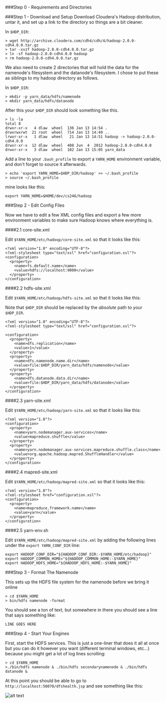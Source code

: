 ###Step 0 - Requirements and Directories


###Step 1 - Download and Setup
Download Cloudera's Hadoop distribution, untar it, and set up a link to the directory so things are a bit cleaner.

In `$HDP_DIR`:

```
> wget http://archive.cloudera.com/cdh4/cdh/4/hadoop-2.0.0-cdh4.0.0.tar.gz
> tar -xvzf hadoop-2.0.0-cdh4.0.0.tar.gz
> ln -sf hadoop-2.0.0-cdh4.0.0 hadoop
> rm hadoop-2.0.0-cdh4.0.0.tar.gz
```
We also need to create 2 directories that will hold the data for the namenode's filesystem and the datanode's filesystem. I chose to put these as siblings to my hadoop directory as follows.

In `$HDP_DIR`:

```
> mkdir -p yarn_data/hdfs/namenode
> mkdir yarn_data/hdfs/datanode
```

After this your `$HDP_DIR` should look something like this.

```
> ls -la
total 8
drwxr-xr-x   4 dlaw  wheel  136 Jan 13 14:54 .
drwxrwxrwt  21 root  wheel  714 Jan 13 14:49 ..
lrwxr-xr-x   1 dlaw  wheel   21 Jan 13 14:51 hadoop -> hadoop-2.0.0-cdh4.0.0
drwxr-xr-x  12 dlaw  wheel  408 Jun  4  2012 hadoop-2.0.0-cdh4.0.0
drwxr-xr-x   3 dlaw  wheel  102 Jan 13 15:05 yarn_data
```
Add a line to your `.bash_profile` to export a `YARN_HOME` environment variable, and don't forget to source it afterwards.

```
> echo 'export YARN_HOME=$HDP_DIR/hadoop' >> ~/.bash_profile
> source ~/.bash_profile
```

mine looks like this:

```
export YARN_HOME=$HOME/dev/cs246/hadoop
```

###Step 2 - Edit Config Files

Now we have to edit a few XML config files and export a few more environment variables to make sure Hadoop knows where everything is.

####2.1 core-site.xml

Edit `$YARN_HOME/etc/hadoop/core-site.xml` so that it looks like this:

```
<?xml version="1.0" encoding="UTF-8"?>
<?xml-stylesheet type="text/xsl" href="configuration.xsl"?>
<configuration>
  <property>
    <name>fs.default.name</name>
    <value>hdfs://localhost:9000</value>
  </property>
</configuration>
```

####2.2 hdfs-site.xml

Edit `$YARN_HOME/etc/hadoop/hdfs-site.xml` so that it looks like this:

Note that `$HDP_DIR` should be replaced by the *absolute* path to your `$HDP_DIR`.

```
<?xml version="1.0" encoding="UTF-8"?>
<?xml-stylesheet type="text/xsl" href="configuration.xsl"?>

<configuration>
  <property>
    <name>dfs.replication</name>
    <value>1</value>
  </property>
  <property>
    <name>dfs.namenode.name.dir</name>
    <value>file:$HDP_DIR/yarn_data/hdfs/namenode</value>
  </property>
  <property>
    <name>dfs.datanode.data.dir</name>
    <value>file:$HDP_DIR/yarn_data/hdfs/datanode</value>
  </property>
</configuration>
```

####2.3 yarn-site.xml

Edit `$YARN_HOME/etc/hadoop/yarn-site.xml` so that it looks like this:

```
<?xml version="1.0"?>
<configuration>
  <property>
    <name>yarn.nodemanager.aux-services</name>
    <value>mapreduce.shuffle</value>
  </property>
  <property>
    <name>yarn.nodemanager.aux-services.mapreduce.shuffle.class</name>
    <value>org.apache.hadoop.mapred.ShuffleHandler</value>
  </property>
</configuration>
```
####2.4 mapred-site.xml

Edit `$YARN_HOME/etc/hadoop/mapred-site.xml` so that it looks like this:

```
<?xml version="1.0"?>
<?xml-stylesheet href="configuration.xsl"?>
<configuration>
  <property>
    <name>mapreduce.framework.name</name>
    <value>yarn</value>
  </property>
</configuration>
```

####2.5 yarn-env.sh

Edit `$YARN_HOME/etc/hadoop/mapred-site.xml` by adding the following lines under the `export YARN_CONF_DIR` line:

```
export HADOOP_CONF_DIR="${HADOOP_CONF_DIR:-$YARN_HOME/etc/hadoop}"
export HADOOP_COMMON_HOME="${HADOOP_COMMON_HOME:-$YARN_HOME}"
export HADOOP_HDFS_HOME="${HADOOP_HDFS_HOME:-$YARN_HOME}"
```

###Step 3 - Format The Namenode

This sets up the HDFS file system for the namenode before we bring it online

```
> cd $YARN_HOME
> bin/hdfs namenode -format
```

You should see a ton of text, but somewhere in there you should see a line that says something like:

```
LINE GOES HERE
```

###Step 4 - Start Your Engines

First, start the HDFS services. This is just a one-liner that does it all at once but you can do it however you want (different terminal windows, etc...) because you might get a lot of log lines scrolling:

```
> cd $YARN_HOME
>./bin/hdfs namenode & ./bin/hdfs secondarynamenode & ./bin/hdfs datanode &
```

At this point you should be able to go to `http://localhost:50070/dfshealth.jsp` and see something like this:

![alt text](https://github.com/dieterichlawson/markdown-here/raw/master/src/common/images/icon48.png "Logo Title Text 1")

